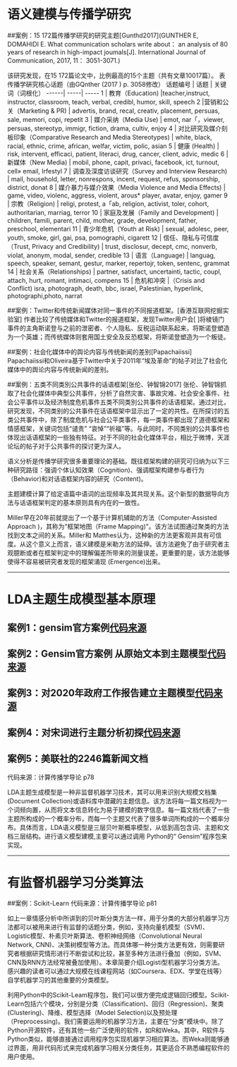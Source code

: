 # 语义建模与传播学研究
   ##案例：15 172篇传播学研究的研究主题[Gunthd2017](GUNTHER E, DOMAHIDl E. What communication scholars write about： an analysis of 80 years of research in high-impact joumals[J]. International Journal of Communication, 2017, 11： 3051-3071.)
   
   该研究发现，在15 172篇论文中，比例最高的15个主题（共有文章10017篇）。
   表 传播学硏究核心话题（由GQnther (2017 ) p. 3058修改）
   话题编号	| 话题	| 关键词（词根化）
    ------| -----| -----
   1 | 教育（Education)	|teacher,instruct, instructor, classroom, teach, verbal, credibl, humor, skill, speech
   2 |营销和公关（Marketing & PR) | advertis, brand, recal, creativ, placement, persuas, sale, memori, copi, repetit
   3 | 媒介采纳（Media Use) | emot, nar「，viewer, persuas, stereotyp, immigr, fiction, drama, cultiv, enjoy
   4 | 对比研究及媒介刻板印象（Comparative Research and Media Stereotypes)	 | white, black, racial, ethnic, crime, african, welfar, victim, polic, asian
   5 | 健康 (Health)	 | risk, intervent, efficaci, patient, literaci, drug, cancer, client, advic, medic
   6 | 新媒体（New Media) | mobil, phone, capit, privaci, facebook, ict, turnout, cell» email, Irfestyl
   7 | 调查及深度访谈研究（Survey and Interview Research) | mail, household, letter, nonrespons, incent, request, refus, sponsorship, district, donat
   8 | 媒介暴力与媒介效果（Media Violence and Media Effects) | game, video, violenc, aggress, violent, arous* player, avatar, enjoy, gamer
   9 | 宗教（Religion) | religi, protest, a「ab, religion, activist, toler, cohort, authoritarian, marriag, terror
   10 | 家庭及发展（Family and Development) | children, famili, parent, child, mother, grade, development, father, preschool, elementari
   11 | 青少年危机（Youth at Risk) | sexual, adolesc, peer, youth, smoke, girl, gai, psa, pomographi, cigarett
   12 | 信任、隐私与可信度（Trust, Privacy and Credibility) | trust, disclosur, decept, cmc, nonverb, violat, anonym, modal, sender, credible
   13 | 语言（Language) | languag, speech, speaker, semant, gestur, marker, repertojr, token, sentenc, grammat
   14 | 社会关系（Relationships) | partner, satisfact, uncertainti, tactic, coupl, attach, hurt, romant, intimaci, compens
   15 | 危机和冲突 |（Crisis and Conflict)	isra, photograph, death, bbc, israel, Palestinian, hyperlink, photographi,photo, narrat


   ##案例：Twitter和传统新闻媒体对同一事件的不同报道框架。[香港互联网挖掘实验室]
   作者比较了传统媒体和Twitter的报道框架，发现Twitter用户会[ ]将棱镜门事件的主角斯诺登与之前的泄密者、个人隐私、反税运动联系起来，将斯诺登塑造为一个英雄；而传统媒体则套用国土安全及反恐框架，将斯诺登塑造为一个叛徒。
   
   ##案例：社会化媒体中的舆论内容与传统新闻的差别[Papachaiissi]
   Papachaiissi和Oliveira基于Twitter中关于2011年“埃及革命”的帖子对比了社会化媒体中的舆论内容与传统新闻的差别。
   
   ##案例：五类不同类別公共事件的话语框架[张伦、钟智锦2017]
   张伦、钟智锦抓取了社会化媒体中典型公共事件，分析了自然灾害、事故灾难、社会安全事件、社会公平事件以及经济制度危机事件五类不同类別公共事件的话语框架。通过对比，研究发现，不同类别的公共事件在话语框架中显示出了一定的共性。在所探讨的五类公共事件中，除了制度危机与社会公平类事件，每一类事件都出现了道德框架和情感框架，关键词包括“谴责” “哀悼”“祈福”等。与此同时，不同类别的公共事件也体现出话语框架的一些独有特征。对于不同的社会化媒体平台，相比于微博，天涯论坛的帖子对于公共事件的探讨更为深人。
        
   语义分析是传播学研究很多重要理论的基础。既往框架构建的研究可归纳为以下三种研究路径：强调个体认知效果（Cognition)、强调框架构建参与者行为（Behavior)和对话语框架内容的研究（Content)。
   
   主题建模计算了给定语篇中语词的出现频率及其共现关系。这个新型的数据导向方法与话语框架判定的基本原则具有内在的一致性。
   
   Miller早在20年前就提出了一个基于计算机辅助的方法（Computer-Assisted Approach )，其称为“框架地图（Frame Mapping)”。该方法试图通过聚类的方法找到文本之间的关系。Miller和 Matthes认为，这种新的方法更客观并具有可信度。从这个意义上而言，语义建模是米勒方法的延伸。该方法避免了由于研究者主观臆断或者在框架判定中的理解偏差所带来的测量误差。更重要的是，该方法能够使得不容易被研究者发现的框架涌现 (Emergence)出来。
   
------------- ------------- 
# LDA主题生成模型基本原理
## 案例1：gensim官方案例[代码来源](https://chengjunwang.com/mybook/12-topic-models-update.html)
   
## 案例2：Gensim官方案例 从原始文本到主题模型[代码来源](https://chengjunwang.com/mybook/12-topic-models-update.html)
  
## 案例3：对2020年政府工作报告建立主题模型[代码来源](https://chengjunwang.com/mybook/12-topic-models-update.html)

## 案例4：对宋词进行主题分析初探[代码来源](https://chengjunwang.com/mybook/12-topic-models-update.html)

## 案例5：美联社的2246篇新闻文档
   代码来源：计算传播学导论 p78

 LDA主题生成模型是一种非监督机器学习技术，其可以用来识别大规模文档集 (Document Collection)或语料库中潜藏的主题信息。该方法将每一篇文档视为一个词频向置，从而将文本信息转化为易于建模的数字信息。每一篇文档代表了一些主题所构成的一个概率分布，而每一个主题又代表了很多单词所构成的一个概率分布。具体而言，LDA语义模型是三层贝叶斯概率模型，从低到高包含词、主题和文档三层结构。进行语义模型建模,主要可以通过调用 Python的“ Gensim”程序包来实现。
 
------------- -------------  
 # 有监督机器学习分类算法
##案例：Scikit-Learn
  代码来源：计算传播学导论 p81

 如上一章情感分析中所讲到的贝叶斯分类方法一样，用于分类的大部分机器学习方法都可以被用来进行有监督的话题分类，例如，支持向量机模型（SVM)、Logistic模型、朴素贝叶斯算法、卷积神经网络（Convolutional Neural Network, CNN)、决策树模型等方法。而具体哪一种分类方法更有效，则需要研究者根据研究情形进行不断尝试和比较，甚至多种方法进行叠加（例如，SVM、CNN及RNN方法经常被叠加使用）。本章简要介绍Logisti型机器学习分类方法。感兴趣的读者可以通过大规模在线课程网站（如Coursera、EDX、学堂在线等）自学机器学习的其他重要的分类模型。
 
 利用Python中的Scikit-Leam程序包，我们可以很方便完成逻辑回归模型。Scikit-Learn包括六个模块，分别是分类（Classification)、回归（Regression)、聚类 (Clustering)、降维、模型选择（Model Selection)以及预处理（Preprocessing)。我们需要运用的机器学习方法，主要在“分类”模块中。除了Python开源软件，还有其他一些广泛使用的软件，如R和Weka。其中，R软件与Python类似，能够直接通过调用程序包实现机器学习相应算法。而Weka则能够通过界面，用非代码形式来完成机器学习相关分类任务，其更适合不熟悉编程软件的用户使用。
